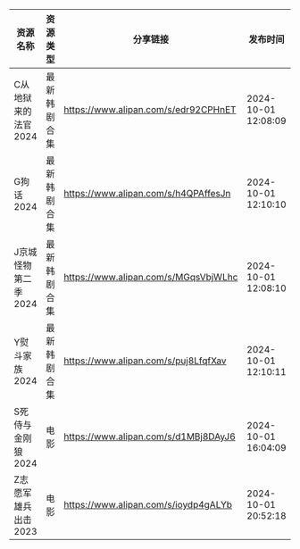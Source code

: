 | 资源名称         | 资源类型   | 分享链接                                 | 发布时间                |
| ------------ | ------ | ------------------------------------ | ------------------- |
| C从地狱来的法官2024 | 最新韩剧合集 | https://www.alipan.com/s/edr92CPHnET | 2024-10-01 12:08:09 |
| G狗话2024      | 最新韩剧合集 | https://www.alipan.com/s/h4QPAffesJn | 2024-10-01 12:10:10 |
| J京城怪物第二季2024 | 最新韩剧合集 | https://www.alipan.com/s/MGqsVbjWLhc | 2024-10-01 12:08:10 |
| Y熨斗家族2024    | 最新韩剧合集 | https://www.alipan.com/s/puj8LfqfXav | 2024-10-01 12:10:11 |
| S死侍与金刚狼2024  | 电影     | https://www.alipan.com/s/d1MBj8DAyJ6 | 2024-10-01 16:04:09 |
| Z志愿军雄兵出击2023 | 电影     | https://www.alipan.com/s/ioydp4gALYb | 2024-10-01 20:52:18 |
